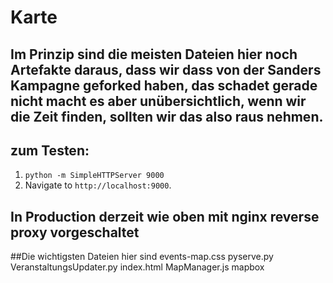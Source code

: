 # Karte


## Im Prinzip sind die meisten Dateien hier noch Artefakte daraus, dass wir dass von der Sanders Kampagne geforked haben, das schadet gerade nicht macht es aber unübersichtlich, wenn wir die Zeit finden, sollten wir das also raus nehmen.

## zum Testen: 

1. `python -m SimpleHTTPServer 9000`
2. Navigate to `http://localhost:9000`.

## In Production derzeit wie oben mit nginx reverse proxy vorgeschaltet
##Die wichtigsten Dateien hier sind
events-map.css
pyserve.py
VeranstaltungsUpdater.py
index.html
MapManager.js
mapbox
